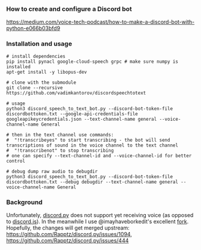 ### How to create and configure a Discord bot
https://medium.com/voice-tech-podcast/how-to-make-a-discord-bot-with-python-e066b03bfd9

### Installation and usage
```shell
# install dependencies
pip install pynacl google-cloud-speech grpc # make sure numpy is installed
apt-get install -y libopus-dev

# clone with the submodule
git clone --recursive https://github.com/vadimkantorov/discordspeechtotext

# usage
python3 discord_speech_to_text_bot.py --discord-bot-token-file discordbottoken.txt --google-api-credentials-file googleapikeycredentials.json --text-channel-name general --voice-channel-name General

# then in the text channel use commands:
#  "!transcribeyes" to start transcribing - the bot will send transcriptions of sound in the voice channel to the text channel
#  "!transcribenot" to stop transcribing
# one can specify --text-channel-id and --voice-channel-id for better control

# debug dump raw audio to debugdir
python3 discord_speech_to_text_bot.py --discord-bot-token-file discordbottoken.txt --debug debugdir --text-channel-name general --voice-channel-name General
```

### Background
Unfortunately, [discord.py](https://github.com/Rapptz/discord.py) does not support yet receiving voice (as opposed to [discord.js](https://github.com/discordjs/discord.js)). In the meanwhile I use @imayhaveborkedit's excellent [fork](https://github.com/imayhaveborkedit/discord.py). Hopefully, the changes will get merged upstream: https://github.com/Rapptz/discord.py/issues/1094, https://github.com/Rapptz/discord.py/issues/444
